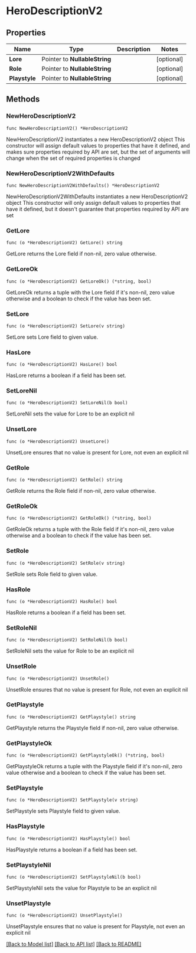 # HeroDescriptionV2

## Properties

Name | Type | Description | Notes
------------ | ------------- | ------------- | -------------
**Lore** | Pointer to **NullableString** |  | [optional] 
**Role** | Pointer to **NullableString** |  | [optional] 
**Playstyle** | Pointer to **NullableString** |  | [optional] 

## Methods

### NewHeroDescriptionV2

`func NewHeroDescriptionV2() *HeroDescriptionV2`

NewHeroDescriptionV2 instantiates a new HeroDescriptionV2 object
This constructor will assign default values to properties that have it defined,
and makes sure properties required by API are set, but the set of arguments
will change when the set of required properties is changed

### NewHeroDescriptionV2WithDefaults

`func NewHeroDescriptionV2WithDefaults() *HeroDescriptionV2`

NewHeroDescriptionV2WithDefaults instantiates a new HeroDescriptionV2 object
This constructor will only assign default values to properties that have it defined,
but it doesn't guarantee that properties required by API are set

### GetLore

`func (o *HeroDescriptionV2) GetLore() string`

GetLore returns the Lore field if non-nil, zero value otherwise.

### GetLoreOk

`func (o *HeroDescriptionV2) GetLoreOk() (*string, bool)`

GetLoreOk returns a tuple with the Lore field if it's non-nil, zero value otherwise
and a boolean to check if the value has been set.

### SetLore

`func (o *HeroDescriptionV2) SetLore(v string)`

SetLore sets Lore field to given value.

### HasLore

`func (o *HeroDescriptionV2) HasLore() bool`

HasLore returns a boolean if a field has been set.

### SetLoreNil

`func (o *HeroDescriptionV2) SetLoreNil(b bool)`

 SetLoreNil sets the value for Lore to be an explicit nil

### UnsetLore
`func (o *HeroDescriptionV2) UnsetLore()`

UnsetLore ensures that no value is present for Lore, not even an explicit nil
### GetRole

`func (o *HeroDescriptionV2) GetRole() string`

GetRole returns the Role field if non-nil, zero value otherwise.

### GetRoleOk

`func (o *HeroDescriptionV2) GetRoleOk() (*string, bool)`

GetRoleOk returns a tuple with the Role field if it's non-nil, zero value otherwise
and a boolean to check if the value has been set.

### SetRole

`func (o *HeroDescriptionV2) SetRole(v string)`

SetRole sets Role field to given value.

### HasRole

`func (o *HeroDescriptionV2) HasRole() bool`

HasRole returns a boolean if a field has been set.

### SetRoleNil

`func (o *HeroDescriptionV2) SetRoleNil(b bool)`

 SetRoleNil sets the value for Role to be an explicit nil

### UnsetRole
`func (o *HeroDescriptionV2) UnsetRole()`

UnsetRole ensures that no value is present for Role, not even an explicit nil
### GetPlaystyle

`func (o *HeroDescriptionV2) GetPlaystyle() string`

GetPlaystyle returns the Playstyle field if non-nil, zero value otherwise.

### GetPlaystyleOk

`func (o *HeroDescriptionV2) GetPlaystyleOk() (*string, bool)`

GetPlaystyleOk returns a tuple with the Playstyle field if it's non-nil, zero value otherwise
and a boolean to check if the value has been set.

### SetPlaystyle

`func (o *HeroDescriptionV2) SetPlaystyle(v string)`

SetPlaystyle sets Playstyle field to given value.

### HasPlaystyle

`func (o *HeroDescriptionV2) HasPlaystyle() bool`

HasPlaystyle returns a boolean if a field has been set.

### SetPlaystyleNil

`func (o *HeroDescriptionV2) SetPlaystyleNil(b bool)`

 SetPlaystyleNil sets the value for Playstyle to be an explicit nil

### UnsetPlaystyle
`func (o *HeroDescriptionV2) UnsetPlaystyle()`

UnsetPlaystyle ensures that no value is present for Playstyle, not even an explicit nil

[[Back to Model list]](../README.md#documentation-for-models) [[Back to API list]](../README.md#documentation-for-api-endpoints) [[Back to README]](../README.md)



